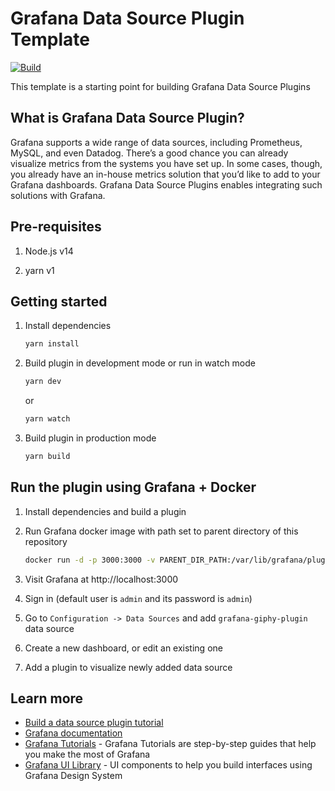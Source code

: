 # Grafana Data Source Plugin Template

[![Build](https://github.com/grafana/grafana-starter-datasource/workflows/CI/badge.svg)](https://github.com/grafana/grafana-starter-datasource/actions?query=workflow%3A%22CI%22)

This template is a starting point for building Grafana Data Source Plugins

## What is Grafana Data Source Plugin?

Grafana supports a wide range of data sources, including Prometheus, MySQL, and even Datadog. There’s a good chance you can already visualize metrics from the systems you have set up. In some cases, though, you already have an in-house metrics solution that you’d like to add to your Grafana dashboards. Grafana Data Source Plugins enables integrating such solutions with Grafana.

## Pre-requisites

1. Node.js v14

1. yarn v1

## Getting started

1. Install dependencies

   ```bash
   yarn install
   ```

1. Build plugin in development mode or run in watch mode

   ```bash
   yarn dev
   ```

   or

   ```bash
   yarn watch
   ```

1. Build plugin in production mode

   ```bash
   yarn build
   ```

## Run the plugin using Grafana + Docker

1. Install dependencies and build a plugin

1. Run Grafana docker image with path set to parent directory of this repository

   ```bash
   docker run -d -p 3000:3000 -v PARENT_DIR_PATH:/var/lib/grafana/plugins --name=grafana grafana/grafana:7.0.0
   ```

1. Visit Grafana at http://localhost:3000

1. Sign in (default user is `admin` and its password is `admin`)

1. Go to `Configuration -> Data Sources` and add `grafana-giphy-plugin` data source

1. Create a new dashboard, or edit an existing one

1. Add a plugin to visualize newly added data source

## Learn more

- [Build a data source plugin tutorial](https://grafana.com/tutorials/build-a-data-source-plugin)
- [Grafana documentation](https://grafana.com/docs/)
- [Grafana Tutorials](https://grafana.com/tutorials/) - Grafana Tutorials are step-by-step guides that help you make the most of Grafana
- [Grafana UI Library](https://developers.grafana.com/ui) - UI components to help you build interfaces using Grafana Design System

